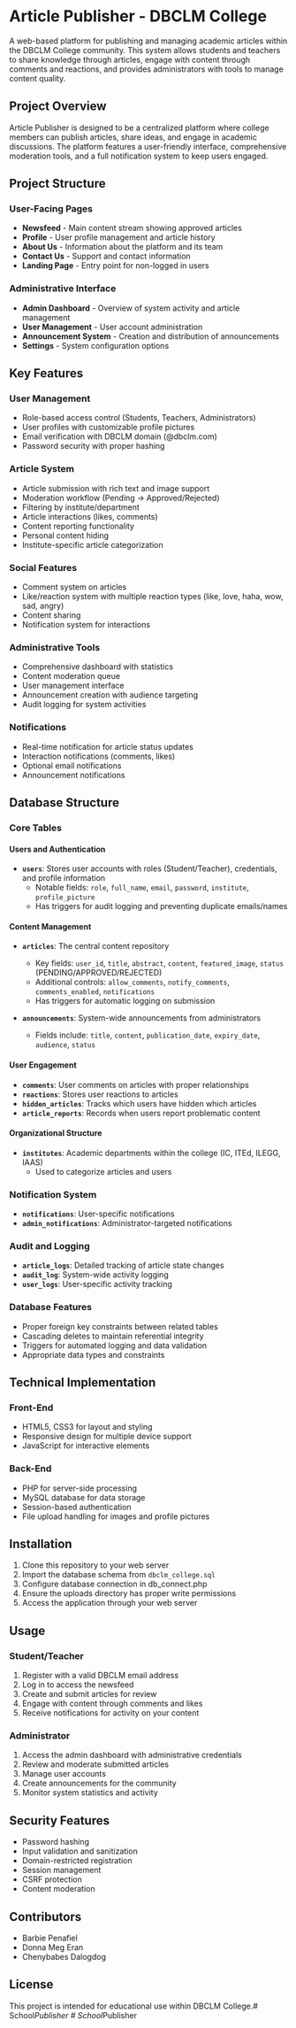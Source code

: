 # Article Publisher - DBCLM College

A web-based platform for publishing and managing academic articles within the DBCLM College community. This system allows students and teachers to share knowledge through articles, engage with content through comments and reactions, and provides administrators with tools to manage content quality.

## Project Overview

Article Publisher is designed to be a centralized platform where college members can publish articles, share ideas, and engage in academic discussions. The platform features a user-friendly interface, comprehensive moderation tools, and a full notification system to keep users engaged.

## Project Structure

### User-Facing Pages
- **Newsfeed** - Main content stream showing approved articles
- **Profile** - User profile management and article history
- **About Us** - Information about the platform and its team
- **Contact Us** - Support and contact information
- **Landing Page** - Entry point for non-logged in users

### Administrative Interface
- **Admin Dashboard** - Overview of system activity and article management
- **User Management** - User account administration
- **Announcement System** - Creation and distribution of announcements
- **Settings** - System configuration options

## Key Features

### User Management
- Role-based access control (Students, Teachers, Administrators)
- User profiles with customizable profile pictures
- Email verification with DBCLM domain (@dbclm.com)
- Password security with proper hashing

### Article System
- Article submission with rich text and image support
- Moderation workflow (Pending → Approved/Rejected)
- Filtering by institute/department
- Article interactions (likes, comments)
- Content reporting functionality
- Personal content hiding
- Institute-specific article categorization

### Social Features
- Comment system on articles
- Like/reaction system with multiple reaction types (like, love, haha, wow, sad, angry)
- Content sharing
- Notification system for interactions

### Administrative Tools
- Comprehensive dashboard with statistics
- Content moderation queue
- User management interface
- Announcement creation with audience targeting
- Audit logging for system activities

### Notifications
- Real-time notification for article status updates
- Interaction notifications (comments, likes)
- Optional email notifications
- Announcement notifications

## Database Structure

### Core Tables

#### Users and Authentication
- **`users`**: Stores user accounts with roles (Student/Teacher), credentials, and profile information
  - Notable fields: `role`, `full_name`, `email`, `password`, `institute`, `profile_picture`
  - Has triggers for audit logging and preventing duplicate emails/names

#### Content Management
- **`articles`**: The central content repository
  - Key fields: `user_id`, `title`, `abstract`, `content`, `featured_image`, `status` (PENDING/APPROVED/REJECTED)
  - Additional controls: `allow_comments`, `notify_comments`, `comments_enabled`, `notifications`
  - Has triggers for automatic logging on submission

- **`announcements`**: System-wide announcements from administrators
  - Fields include: `title`, `content`, `publication_date`, `expiry_date`, `audience`, `status`

#### User Engagement
- **`comments`**: User comments on articles with proper relationships
- **`reactions`**: Stores user reactions to articles
- **`hidden_articles`**: Tracks which users have hidden which articles
- **`article_reports`**: Records when users report problematic content

#### Organizational Structure
- **`institutes`**: Academic departments within the college (IC, ITEd, ILEGG, IAAS)
  - Used to categorize articles and users

### Notification System
- **`notifications`**: User-specific notifications
- **`admin_notifications`**: Administrator-targeted notifications

### Audit and Logging
- **`article_logs`**: Detailed tracking of article state changes
- **`audit_log`**: System-wide activity logging
- **`user_logs`**: User-specific activity tracking

### Database Features
- Proper foreign key constraints between related tables
- Cascading deletes to maintain referential integrity
- Triggers for automated logging and data validation
- Appropriate data types and constraints

## Technical Implementation

### Front-End
- HTML5, CSS3 for layout and styling
- Responsive design for multiple device support
- JavaScript for interactive elements

### Back-End
- PHP for server-side processing
- MySQL database for data storage
- Session-based authentication
- File upload handling for images and profile pictures

## Installation

1. Clone this repository to your web server
2. Import the database schema from `dbclm_college.sql`
3. Configure database connection in db_connect.php
4. Ensure the uploads directory has proper write permissions
5. Access the application through your web server

## Usage

### Student/Teacher
1. Register with a valid DBCLM email address
2. Log in to access the newsfeed
3. Create and submit articles for review
4. Engage with content through comments and likes
5. Receive notifications for activity on your content

### Administrator
1. Access the admin dashboard with administrative credentials
2. Review and moderate submitted articles
3. Manage user accounts
4. Create announcements for the community
5. Monitor system statistics and activity

## Security Features

- Password hashing
- Input validation and sanitization
- Domain-restricted registration
- Session management
- CSRF protection
- Content moderation

## Contributors
- Barbie Penafiel
- Donna Meg Eran
- Chenybabes Dalogdog

## License
This project is intended for educational use within DBCLM College.#   S c h o o l _ P u b l i s h e r  
 #   S c h o o l _ P u b l i s h e r  
 